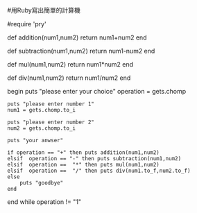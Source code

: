 #用Ruby寫出簡單的計算機

#require 'pry'

def addition(num1,num2)
	return num1+num2
end

def subtraction(num1,num2)
	return num1-num2
end

def mul(num1,num2)
	return num1*num2
end

def div(num1,num2)
	return num1/num2
end

begin
	puts "please enter your choice"
	operation = gets.chomp
	
	puts "please enter number 1"
	num1 = gets.chomp.to_i

	puts "please enter number 2"
	num2 = gets.chomp.to_i

	puts "your anwser"

	if operation == "+" then puts addition(num1,num2)
	elsif  operation == "-" then puts subtraction(num1,num2)
	elsif  operation ==  "*" then puts mul(num1,num2)
	elsif  operation ==  "/" then puts div(num1.to_f,num2.to_f)
	else 
		puts "goodbye"
	end
end while operation != "1"  

